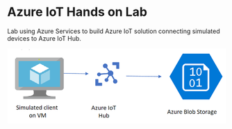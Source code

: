 # Azure IoT Hands on Lab
Lab using Azure Services to build Azure IoT solution connecting simulated devices to Azure IoT Hub.

![Lab diagram](images/Lab.png "Header Image")
